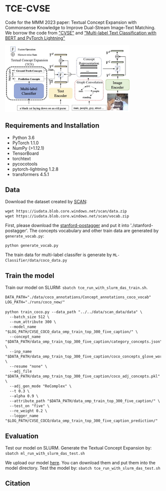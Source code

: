 # TCE-CVSE
Code for the  MMM 2023 paper: Textual Concept Expansion with Commonsense Knowledge to Improve Dual-Stream Image-Text Matching.
We borrow the code from ["CVSE"](https://github.com/BruceW91/CVSE) and ["Multi-label Text Classification with BERT and PyTorch Lightning"](https://curiousily.com/posts/multi-label-text-classification-with-bert-and-pytorch-lightning/)

<img src="./figures/TCE-CVSE.jpg" width = "80%" height="60%">

## Requirements and Installation
 * Python 3.6
 * PyTorch 1.1.0
 * NumPy (>1.12.1)
 * TensorBoard
 * torchtext
 * pycocotools
 * pytorch-lightning 1.2.8
 * transformers 4.5.1 

## Data
Download the dataset created by [SCAN](https://github.com/kuanghuei/SCAN):
```
wget https://iudata.blob.core.windows.net/scan/data.zip
wget https://iudata.blob.core.windows.net/scan/vocab.zip
```

First, please download the [stanford-postagger](https://nlp.stanford.edu/software/tagger.shtml) and put it into './stanford-postagger'.
The concepts vocabulary and other train data are generated by ```generate_vocab.py```:

```
python generate_vocab.py
```

The train data for multi-label classifer is generate by ```ML-Classifier/data/coco_data.py```

## Train the model
Train our model on SLURM: ```sbatch tce_run_with_slurm_das_train.sh```.

```
DATA_PATH="./data/coco_annotations/Concept_annotations_coco_vocab"
LOG_PATH="./runs/coco_new/"

python train_coco.py --data_path "../../data/scan_data/data" \
  --batch_size 512 \
  --num_attribute 300 \
  --model_name "$LOG_PATH/CVSE_COCO_data_omp_train_top_300_five_caption/" \
  --concept_name "$DATA_PATH/data_omp_train_top_300_five_caption/category_concepts.json" \
  --inp_name "$DATA_PATH/data_omp_train_top_300_five_caption/coco_concepts_glove_word2vec.pkl" \
  --resume "none" \
  --adj_file "$DATA_PATH/data_omp_train_top_300_five_caption/coco_adj_concepts.pkl" \
  --adj_gen_mode "ReComplex" \
  --t 0.3 \
  --alpha 0.9 \
  --attribute_path "$DATA_PATH/data_omp_train_top_300_five_caption/" \
  --test_on "five" \
  --re_weight 0.2 \
  --logger_name "$LOG_PATH/CVSE_COCO/data_omp_train_top_300_five_caption_prediction/"
```

## Evaluation
Test our model on SLURM.
Generate the Textual Concept Expansion by: 
```sbatch ml_run_with_slurm_das_test.sh```

We upload our model [here](https://drive.google.com/drive/folders/1Gq1VRDnTJnkxTwLs3dE16YHw4JObm6Nl?usp=sharing). You can download them and put them into the model directory.
Test the model by:
```sbatch tce_run_with_slurm_das_test.sh```

## Citation




